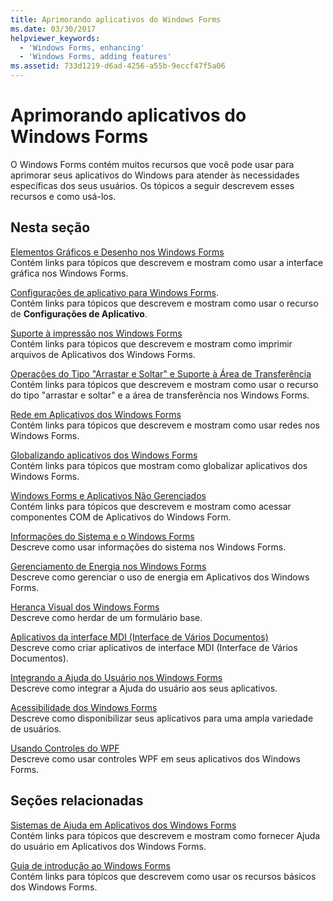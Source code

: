 ```yaml
---
title: Aprimorando aplicativos do Windows Forms
ms.date: 03/30/2017
helpviewer_keywords:
  - 'Windows Forms, enhancing'
  - 'Windows Forms, adding features'
ms.assetid: 733d1219-d6ad-4256-a55b-9eccf47f5a06
---
```

# <a name="enhancing-windows-forms-applications"></a>Aprimorando aplicativos do Windows Forms
O Windows Forms contém muitos recursos que você pode usar para aprimorar seus aplicativos do Windows para atender às necessidades específicas dos seus usuários. Os tópicos a seguir descrevem esses recursos e como usá-los.  
  
## <a name="in-this-section"></a>Nesta seção  
 [Elementos Gráficos e Desenho nos Windows Forms](graphics-and-drawing-in-windows-forms.md)  
 Contém links para tópicos que descrevem e mostram como usar a interface gráfica nos Windows Forms.  
  
 [Configurações de aplicativo para Windows Forms](application-settings-for-windows-forms.md).  
 Contém links para tópicos que descrevem e mostram como usar o recurso de **Configurações de Aplicativo**.  
  
 [Suporte à impressão nos Windows Forms](windows-forms-print-support.md)  
 Contém links para tópicos que descrevem e mostram como imprimir arquivos de Aplicativos dos Windows Forms.  
  
 [Operações do Tipo "Arrastar e Soltar" e Suporte à Área de Transferência](drag-and-drop-operations-and-clipboard-support.md)  
 Contém links para tópicos que descrevem e mostram como usar o recurso do tipo "arrastar e soltar" e a área de transferência nos Windows Forms.  
  
 [Rede em Aplicativos dos Windows Forms](networking-in-windows-forms-applications.md)  
 Contém links para tópicos que descrevem e mostram como usar redes nos Windows Forms.  
  
 [Globalizando aplicativos dos Windows Forms](globalizing-windows-forms.md)  
 Contém links para tópicos que mostram como globalizar aplicativos dos Windows Forms.  
  
 [Windows Forms e Aplicativos Não Gerenciados](windows-forms-and-unmanaged-applications.md)  
 Contém links para tópicos que descrevem e mostram como acessar componentes COM de Aplicativos do Windows Form.  
  
 [Informações do Sistema e o Windows Forms](system-information-and-windows-forms.md)  
 Descreve como usar informações do sistema nos Windows Forms.  
  
 [Gerenciamento de Energia nos Windows Forms](power-management-in-windows-forms.md)  
 Descreve como gerenciar o uso de energia em Aplicativos dos Windows Forms.  
  
 [Herança Visual dos Windows Forms](windows-forms-visual-inheritance.md)  
 Descreve como herdar de um formulário base.  
  
 [Aplicativos da interface MDI (Interface de Vários Documentos)](multiple-document-interface-mdi-applications.md)  
 Descreve como criar aplicativos de interface MDI (Interface de Vários Documentos).  
  
 [Integrando a Ajuda do Usuário nos Windows Forms](integrating-user-help-in-windows-forms.md)  
 Descreve como integrar a Ajuda do usuário aos seus aplicativos.  
  
 [Acessibilidade dos Windows Forms](windows-forms-accessibility.md)  
 Descreve como disponibilizar seus aplicativos para uma ampla variedade de usuários.  
  
 [Usando Controles do WPF](using-wpf-controls.md)  
 Descreve como usar controles WPF em seus aplicativos dos Windows Forms.  
  
## <a name="related-sections"></a>Seções relacionadas  
 [Sistemas de Ajuda em Aplicativos dos Windows Forms](help-systems-in-windows-forms-applications.md)  
 Contém links para tópicos que descrevem e mostram como fornecer Ajuda do usuário em Aplicativos dos Windows Forms.  
  
 [Guia de introdução ao Windows Forms](../getting-started-with-windows-forms.md)  
 Contém links para tópicos que descrevem como usar os recursos básicos dos Windows Forms.

